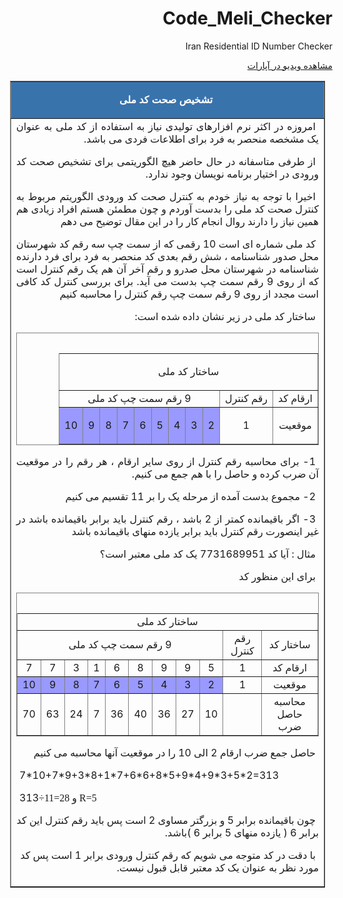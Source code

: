 # Code_Meli_Checker
Iran Residential ID Number Checker
<html dir="rtl">

<head>
<meta name="keywords" content="تشخیص صحت کد ملی, کد ملی , الگوریتم تشخیص ">
<meta name="description" content="تشخیص صحت کد ملی- کد ملی - الگوریتم تشخیص ">
<link rel="stylesheet" type="text/css" href="../../stylesheet/mystyles.css">

</head>

<body>
	<a href="https://www.aparat.com/v/FyjSV/">مشاهده ویدیو در آپارات</a>
<div align="center">
  
  <table border="1" DIR=rtl cellpadding="0" cellspacing="1" style="border-collapse: collapse; text-align: justify; direction: rtl; text-indent: 5; margin-left: 15; margin-right: 12" width="750" dir="rtl" id="table5">
    <tr>
      <td bgcolor="#3973AC" height="52">
      <p style="text-align: center"><font color="#FFFFFF"><b><span lang="fa">تشخیص صحت کد ملی</span></b></font></td>
    </tr>
    <tr>
      <td height="52">
      <span lang="fa">امروزه در اکثر نرم افزارهای تولیدی نیاز به استفاده از کد ملی 
به عنوان یک مشخصه منحصر به فرد برای اطلاعات فردی می باشد.</span><p><span lang="fa">از طرفی متاسفانه در حال حاضر هیچ الگوریتمی برای تشخیص صحت کد 
ورودی در اختیار برنامه نویسان وجود ندارد.</span></p>
<p><span lang="fa">اخیرا با توجه به نیاز خودم به کنترل صحت کد ورودی الگوریتم 
مربوط به کنترل صحت کد ملی را بدست آوردم و چون مطمئن هستم افراد زیادی هم همین نیاز 
را دارند روال انجام کار را در این مقال توضیح می دهم</span></p>
<p>کد ملی شماره ای است 10 رقمی که از سمت چپ سه رقم کد شهرستان محل صدور شناسنامه ، 
شش رقم بعدی کد منحصر به فرد برای فرد دارنده شناسنامه در شهرستان محل صدرو و رقم آخر آن هم یک رقم کنترل است که 
از روی 9 رقم سمت چپ بدست می آید. برای بررسی کنترل کد کافی است مجدد از روی 9 رقم 
سمت چپ رقم کنترل را محاسبه کنیم</p>
<p><span lang="fa"> 
ساختار کد ملی در زیر نشان داده شده است:</span></p>
<div align="center">
	<table border="1" width="300" dir="rtl" style="border-collapse: collapse" bordercolor="#808080">
		<tr>
			<td colspan="11" align="center" style="text-align: center">
			<p style="text-align: center">ساختار کد ملی</td>
		</tr>
		<tr>
			<td align="center" style="text-align: center">ارقام کد</td>
			<td align="center" style="text-align: center">رقم کنترل</td>
			<td colspan="9" align="center" style="text-align: center">9 رقم سمت چپ کد ملی</td>
		</tr>
		<tr>
			<td align="center" style="text-align: center">موقعیت</td>
			<td align="center" style="text-align: center">
			<p style="text-align: center">1</td>
			<td align="center" style="text-align: center" bgcolor="#9999FF">2</td>
			<td align="center" style="text-align: center" bgcolor="#9999FF">3</td>
			<td align="center" style="text-align: center" bgcolor="#9999FF">4</td>
			<td align="center" style="text-align: center" bgcolor="#9999FF">5</td>
			<td align="center" style="text-align: center" bgcolor="#9999FF">6</td>
			<td align="center" style="text-align: center" bgcolor="#9999FF">7</td>
			<td align="center" style="text-align: center" bgcolor="#9999FF">8</td>
			<td align="center" style="text-align: center" bgcolor="#9999FF">9</td>
			<td align="center" style="text-align: center" bgcolor="#9999FF">10</td>
		</tr>
		<caption>&nbsp;</caption>
	</table>
</div>
<p>1- برای محاسبه رقم کنترل از روی سایر ارقام ، هر رقم را در موقعیت آن ضرب کرده 
و حاصل را با هم جمع می کنیم.</p>
<p>2- مجموع بدست آمده از مرحله یک را بر 11 تقسیم می کنیم</p>
<p>3- اگر باقیمانده کمتر از 2 باشد ، رقم کنترل باید برابر باقیمانده باشد در غیر 
اینصورت رقم کنترل باید برابر یازده منهای باقیمانده باشد</p>
<p>مثال : آیا کد 7731689951 یک کد ملی معتبر است؟</p>
<p>برای این منظور کد</p>
<div align="center">
	<table border="1" width="427" dir="rtl" style="border-collapse: collapse" bordercolor="#808080">
		<tr>
			<td colspan="11" align="center" style="text-align: center">ساختار کد ملی</td>
		</tr>
		<tr>
			<td align="center" style="text-align: center">ساختار کد</td>
			<td align="center" style="text-align: center">رقم کنترل</td>
			<td colspan="9" align="center" style="text-align: center">9 رقم سمت چپ کد ملی</td>
		</tr>
		<tr>
			<td align="center" style="text-align: center">ارقام کد</td>
			<td align="center" style="text-align: center">1</td>
			<td align="center" style="text-align: center">5</td>
			<td align="center" style="text-align: center">9</td>
			<td align="center" style="text-align: center">9</td>
			<td align="center" style="text-align: center">8</td>
			<td align="center" style="text-align: center">6</td>
			<td align="center" style="text-align: center">1</td>
			<td align="center" style="text-align: center">3</td>
			<td align="center" style="text-align: center">7</td>
			<td align="center" style="text-align: center">7</td>
		</tr>
		<tr>
			<td align="center" style="text-align: center">موقعیت</td>
			<td align="center" style="text-align: center">1</td>
			<td align="center" style="text-align: center" bgcolor="#9999FF">2</td>
			<td align="center" style="text-align: center" bgcolor="#9999FF">3</td>
			<td align="center" style="text-align: center" bgcolor="#9999FF">4</td>
			<td align="center" style="text-align: center" bgcolor="#9999FF">5</td>
			<td align="center" style="text-align: center" bgcolor="#9999FF">6</td>
			<td align="center" style="text-align: center" bgcolor="#9999FF">7</td>
			<td align="center" style="text-align: center" bgcolor="#9999FF">8</td>
			<td align="center" style="text-align: center" bgcolor="#9999FF">9</td>
			<td align="center" style="text-align: center" bgcolor="#9999FF">10</td>
		</tr>
		<tr>
			<td align="center" style="text-align: center">محاسبه حاصل ضرب</td>
			<td align="center" style="text-align: center">&nbsp;</td>
			<td align="center" style="text-align: center">10</td>
			<td align="center" style="text-align: center">27</td>
			<td align="center" style="text-align: center">36</td>
			<td align="center" style="text-align: center">40</td>
			<td align="center" style="text-align: center">36</td>
			<td align="center" style="text-align: center">7</td>
			<td align="center" style="text-align: center">24</td>
			<td align="center" style="text-align: center">63</td>
			<td align="center" style="text-align: center">70</td>
		</tr>
		<caption>&nbsp;</caption>
	</table>
	<p align="right">حاصل<span lang="en-us"> </span>جمع ضرب ارقام 2 الی 10 را در موقعیت آنها محاسبه می کنیم</p>
	<p align="left" dir="ltr">7*10+7*9+3*8+1*7+6*6+8*5+9*4+9*3+5*2=313</p>
	<p align="left" dir="ltr">313<font face="Times New Roman"><span lang="en">÷</span>11=28 
	و <span lang="en-us">R=5</span></font></p>
	<p align="right">چون باقیمانده برابر 5 و بزرگتر مساوی 2 است پس باید رقم 
	کنترل این کد برابر 6 ( یازده منهای 5 برابر 6 
	)باشد. </p>
	<p align="right">با دقت در کد متوجه می شویم که رقم کنترل ورودی برابر 1 است 
	پس کد مورد نظر به عنوان یک کد معتبر قابل قبول نیست<span lang="en-us">.</span></p>

  </table>
</div>
<p>&nbsp;</p>
<div align="center">
	<p align="right">&nbsp;</p>
	<p>&nbsp;</div>

</body>

</html>
